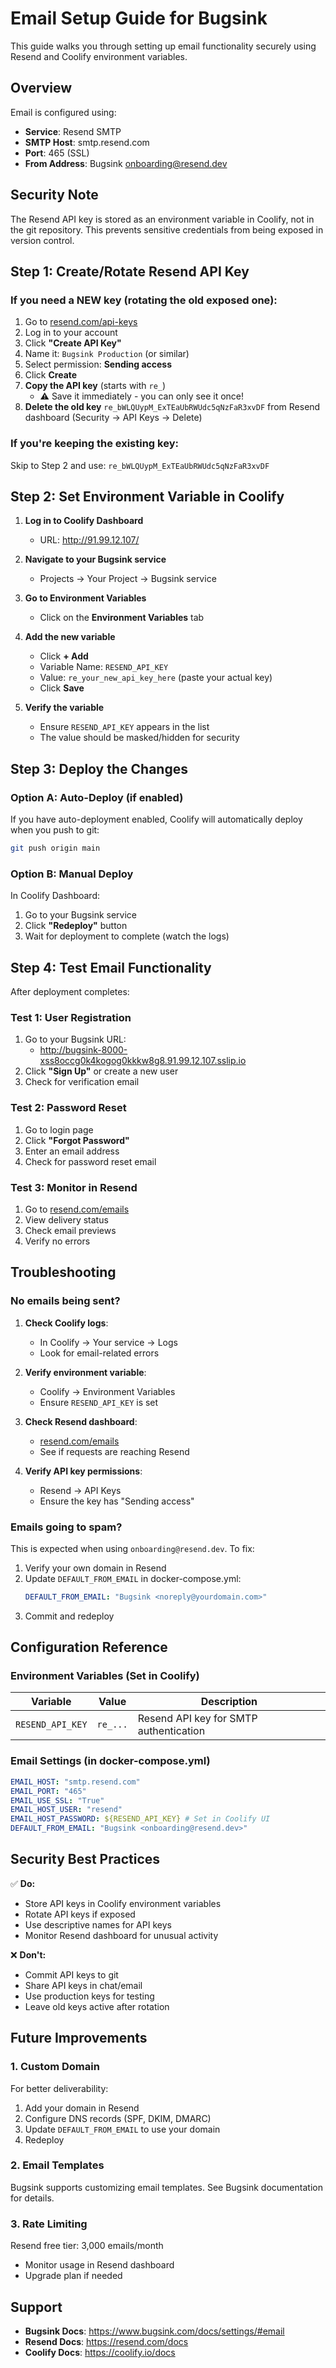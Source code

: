 # Email Setup Guide for Bugsink

This guide walks you through setting up email functionality securely using Resend and Coolify environment variables.

## Overview

Email is configured using:

- **Service**: Resend SMTP
- **SMTP Host**: smtp.resend.com
- **Port**: 465 (SSL)
- **From Address**: Bugsink <onboarding@resend.dev>

## Security Note

The Resend API key is stored as an environment variable in Coolify, not in the git repository. This prevents sensitive credentials from being exposed in version control.

## Step 1: Create/Rotate Resend API Key

### If you need a NEW key (rotating the old exposed one):

1. Go to [resend.com/api-keys](https://resend.com/api-keys)
2. Log in to your account
3. Click **"Create API Key"**
4. Name it: `Bugsink Production` (or similar)
5. Select permission: **Sending access**
6. Click **Create**
7. **Copy the API key** (starts with `re_`)
   - ⚠️ Save it immediately - you can only see it once!
8. **Delete the old key** `re_bWLQUypM_ExTEaUbRWUdc5qNzFaR3xvDF` from Resend dashboard (Security → API Keys → Delete)

### If you're keeping the existing key:

Skip to Step 2 and use: `re_bWLQUypM_ExTEaUbRWUdc5qNzFaR3xvDF`

## Step 2: Set Environment Variable in Coolify

1. **Log in to Coolify Dashboard**

   - URL: http://91.99.12.107/

2. **Navigate to your Bugsink service**

   - Projects → Your Project → Bugsink service

3. **Go to Environment Variables**

   - Click on the **Environment Variables** tab

4. **Add the new variable**

   - Click **+ Add**
   - Variable Name: `RESEND_API_KEY`
   - Value: `re_your_new_api_key_here` (paste your actual key)
   - Click **Save**

5. **Verify the variable**
   - Ensure `RESEND_API_KEY` appears in the list
   - The value should be masked/hidden for security

## Step 3: Deploy the Changes

### Option A: Auto-Deploy (if enabled)

If you have auto-deployment enabled, Coolify will automatically deploy when you push to git:

```bash
git push origin main
```

### Option B: Manual Deploy

In Coolify Dashboard:

1. Go to your Bugsink service
2. Click **"Redeploy"** button
3. Wait for deployment to complete (watch the logs)

## Step 4: Test Email Functionality

After deployment completes:

### Test 1: User Registration

1. Go to your Bugsink URL:
   - http://bugsink-8000-xss8occg0k4kogog0kkkw8g8.91.99.12.107.sslip.io
2. Click **"Sign Up"** or create a new user
3. Check for verification email

### Test 2: Password Reset

1. Go to login page
2. Click **"Forgot Password"**
3. Enter an email address
4. Check for password reset email

### Test 3: Monitor in Resend

1. Go to [resend.com/emails](https://resend.com/emails)
2. View delivery status
3. Check email previews
4. Verify no errors

## Troubleshooting

### No emails being sent?

1. **Check Coolify logs**:

   - In Coolify → Your service → Logs
   - Look for email-related errors

2. **Verify environment variable**:

   - Coolify → Environment Variables
   - Ensure `RESEND_API_KEY` is set

3. **Check Resend dashboard**:

   - [resend.com/emails](https://resend.com/emails)
   - See if requests are reaching Resend

4. **Verify API key permissions**:
   - Resend → API Keys
   - Ensure the key has "Sending access"

### Emails going to spam?

This is expected when using `onboarding@resend.dev`. To fix:

1. Verify your own domain in Resend
2. Update `DEFAULT_FROM_EMAIL` in docker-compose.yml:
   ```yaml
   DEFAULT_FROM_EMAIL: "Bugsink <noreply@yourdomain.com>"
   ```
3. Commit and redeploy

## Configuration Reference

### Environment Variables (Set in Coolify)

| Variable         | Value    | Description                            |
| ---------------- | -------- | -------------------------------------- |
| `RESEND_API_KEY` | `re_...` | Resend API key for SMTP authentication |

### Email Settings (in docker-compose.yml)

```yaml
EMAIL_HOST: "smtp.resend.com"
EMAIL_PORT: "465"
EMAIL_USE_SSL: "True"
EMAIL_HOST_USER: "resend"
EMAIL_HOST_PASSWORD: ${RESEND_API_KEY} # Set in Coolify UI
DEFAULT_FROM_EMAIL: "Bugsink <onboarding@resend.dev>"
```

## Security Best Practices

✅ **Do:**

- Store API keys in Coolify environment variables
- Rotate API keys if exposed
- Use descriptive names for API keys
- Monitor Resend dashboard for unusual activity

❌ **Don't:**

- Commit API keys to git
- Share API keys in chat/email
- Use production keys for testing
- Leave old keys active after rotation

## Future Improvements

### 1. Custom Domain

For better deliverability:

1. Add your domain in Resend
2. Configure DNS records (SPF, DKIM, DMARC)
3. Update `DEFAULT_FROM_EMAIL` to use your domain
4. Redeploy

### 2. Email Templates

Bugsink supports customizing email templates. See Bugsink documentation for details.

### 3. Rate Limiting

Resend free tier: 3,000 emails/month

- Monitor usage in Resend dashboard
- Upgrade plan if needed

## Support

- **Bugsink Docs**: https://www.bugsink.com/docs/settings/#email
- **Resend Docs**: https://resend.com/docs
- **Coolify Docs**: https://coolify.io/docs
